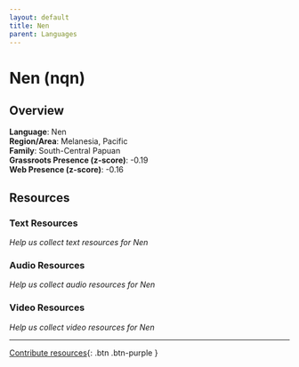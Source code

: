 ```yaml
---
layout: default
title: Nen
parent: Languages
---
```


# Nen (nqn)

## Overview

**Language**: Nen  
**Region/Area**: Melanesia, Pacific  
**Family**: South-Central Papuan  
**Grassroots Presence (z-score)**: -0.19  
**Web Presence (z-score)**: -0.16  

## Resources

### Text Resources
*Help us collect text resources for Nen*

### Audio Resources
*Help us collect audio resources for Nen*

### Video Resources
*Help us collect video resources for Nen*

---

[Contribute resources](https://forms.office.com/e/1SfLJx3u1r){: .btn .btn-purple }
